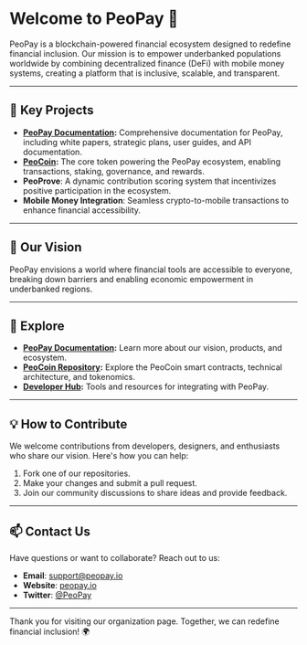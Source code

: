 # Welcome to PeoPay 🚀

PeoPay is a blockchain-powered financial ecosystem designed to redefine financial inclusion. Our mission is to empower underbanked populations worldwide by combining decentralized finance (DeFi) with mobile money systems, creating a platform that is inclusive, scalable, and transparent.

---

## 🌟 Key Projects

- **[PeoPay Documentation](https://peopay.github.io/PeoPay-Docs/):** Comprehensive documentation for PeoPay, including white papers, strategic plans, user guides, and API documentation.
- **[PeoCoin](https://github.com/PeoPay/PeoCoin):** The core token powering the PeoPay ecosystem, enabling transactions, staking, governance, and rewards.
- **PeoProve**: A dynamic contribution scoring system that incentivizes positive participation in the ecosystem.
- **Mobile Money Integration**: Seamless crypto-to-mobile transactions to enhance financial accessibility.

---
## 🚀 Our Vision

PeoPay envisions a world where financial tools are accessible to everyone, breaking down barriers and enabling economic empowerment in underbanked regions.

---

## 📖 Explore

- **[PeoPay Documentation](https://peopay.github.io/PeoPay-Docs/):** Learn more about our vision, products, and ecosystem.
- **[PeoCoin Repository](https://github.com/PeoPay/PeoCoin):** Explore the PeoCoin smart contracts, technical architecture, and tokenomics.
- **[Developer Hub](https://github.com/PeoPay/Developer-Hub):** Tools and resources for integrating with PeoPay.

---

## 💡 How to Contribute

We welcome contributions from developers, designers, and enthusiasts who share our vision. Here's how you can help:

1. Fork one of our repositories.
2. Make your changes and submit a pull request.
3. Join our community discussions to share ideas and provide feedback.

---

## 📫 Contact Us

Have questions or want to collaborate? Reach out to us:
- **Email**: support@peopay.io
- **Website**: [peopay.io](https://peopay.io)
- **Twitter**: [@PeoPay](https://twitter.com/peopay)

---

Thank you for visiting our organization page. Together, we can redefine financial inclusion! 🌍
